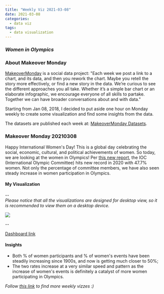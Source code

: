 ```yaml
---
title: "Weekly Viz 2021-03-08"
date: 2021-03-08
categories:
  - data viz
tags:
  - data visualization
---
```


### *Women in Olympics*


### About Makeover Monday

[MakeoverMonday](http://www.makeovermonday.co.uk/) is a social data project:
"Each week we post a link to a chart, and its data, and then you rework the chart.
Maybe you retell the story more effectively, or find a new story in the data.
We’re curious to see the different approaches you all take. Whether it’s a simple bar chart or an elaborate infographic, we encourage everyone of all skills to partake.
Together we can have broader conversations about and with data."

Starting from Jan 08, 2018, I decided to put aside one hour on Monday weekly to create some visualization and find some insights from the data.

The datasets are published each week at: [MakeoverMonday Datasets](http://www.makeovermonday.co.uk/data/).

### Makeover Monday 20210308

Happy International Women's Day! This is a global day celebrating the social, economic, cultural, and political achievements of women. So today, we are looking at the women in Olympics! Per [this new report](https://swimswam.com/ioc-hits-new-record-with-47-7-women/), the IOC (International Olympic Committee) hits new record in 2020 with 47.7% women. Not only the percentage of committee members, we have also seen steady increase in women participation in Olympics.  

#### My Visualization

--  
*Please notice that all the visualizations are designed for desktop view, so it is recommended to view them on a desktop device.*  

<div class='tableauPlaceholder' id='viz1615258936914' style='position: relative'>
<noscript><a href='#'>
  <img alt=' ' src='https:&#47;&#47;public.tableau.com&#47;static&#47;images&#47;Ma&#47;MakeOverMonday20210308WomeninOlympics&#47;WomeninOlympics&#47;1_rss.png' style='border: none' />
</a></noscript>
<object class='tableauViz'  style='display:none;'>
  <param name='host_url' value='https%3A%2F%2Fpublic.tableau.com%2F' />
  <param name='embed_code_version' value='3' />
  <param name='site_root' value='' />
  <param name='name' value='MakeOverMonday20210308WomeninOlympics&#47;WomeninOlympics' />
  <param name='tabs' value='no' />
  <param name='toolbar' value='yes' />
  <param name='static_image' value='https:&#47;&#47;public.tableau.com&#47;static&#47;images&#47;Ma&#47;MakeOverMonday20210308WomeninOlympics&#47;WomeninOlympics&#47;1.png' /> 
  <param name='animate_transition' value='yes' />
  <param name='display_static_image' value='yes' />
  <param name='display_spinner' value='yes' />
  <param name='display_overlay' value='yes' />
  <param name='display_count' value='yes' />
  <param name='language' value='en' />
  <param name='filter' value='publish=yes' />
</object></div>             
<script type='text/javascript'>       
  var divElement = document.getElementById('viz1615258936914');   
  var vizElement = divElement.getElementsByTagName('object')[0];          
  if ( divElement.offsetWidth > 800 ) { vizElement.style.width='800px';vizElement.style.height='627px';} else if ( divElement.offsetWidth > 500 ) { vizElement.style.width='800px';vizElement.style.height='627px';} else { vizElement.style.width='100%';vizElement.style.height='727px';}                 
  var scriptElement = document.createElement('script');      
  scriptElement.src = 'https://public.tableau.com/javascripts/api/viz_v1.js';      
  vizElement.parentNode.insertBefore(scriptElement, vizElement);             
</script>

--  

[Dashboard link](https://public.tableau.com/views/MakeOverMonday20210308WomeninOlympics/WomeninOlympics?:language=en&:display_count=y&publish=yes&:origin=viz_share_link)

#### Insights
* Both % of women participants and % of women's events have been steadily increasing since 1900s, and now is getting much closer to 50%;  
* The two rates increase at a very similar speed and pattern as the increase of women's events is definitely a catalyst of more women participating in Olympics.  
  

*Follow [this link](https://yudong-94.github.io/personal-website/project/WeeklyViz2021/) to find more weekly vizzes :)*